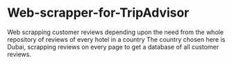 # Web-scrapper-for-TripAdvisor
Web scrapping customer reviews depending upon the need from the whole repository of reviews of every hotel in a country
The country chosen here is Dubai, scrapping reviews on every page to get a database of all customer reviews.
